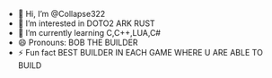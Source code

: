- 👋 Hi, I’m @Collapse322
- 👀 I’m interested in DOTO2 ARK RUST
- 🌱 I’m currently learning C,C++,LUA,C#
- 😄 Pronouns: BOB THE BUILDER
- ⚡ Fun fact BEST BUILDER IN EACH GAME WHERE U ARE ABLE TO BUILD
